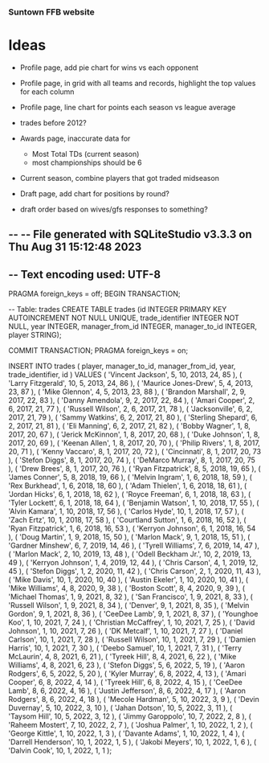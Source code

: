 ### Suntown FFB website


# Ideas

- Profile page, add pie chart for wins vs each opponent
- Profile page, in grid with all teams and records, highlight the top values for each column
- Profile page, line chart for points each season vs league average
- trades before 2012?
- Awards page, inaccurate data for 
    - Most Total TDs (current season)
    - most championships should be 6
- Current season, combine players that got traded midseason
- Draft page, add chart for positions by round?

- draft order based on wives/gfs responses to something?


--
-- File generated with SQLiteStudio v3.3.3 on Thu Aug 31 15:12:48 2023
--
-- Text encoding used: UTF-8
--
PRAGMA foreign_keys = off;
BEGIN TRANSACTION;

-- Table: trades
CREATE TABLE trades (id INTEGER PRIMARY KEY AUTOINCREMENT NOT NULL UNIQUE, trade_identifier INTEGER NOT NULL, year INTEGER, manager_from_id INTEGER, manager_to_id INTEGER, player STRING);

COMMIT TRANSACTION;
PRAGMA foreign_keys = on;


INSERT INTO trades (
                       player,
                       manager_to_id,
                       manager_from_id,
                       year,
                       trade_identifier,
                       id
                   )
                   VALUES (
                       'Vincent Jackson',
                       5,
                       10,
                       2013,
                       24,
                       85
                   ),
                   (
                       'Larry Fitzgerald',
                       10,
                       5,
                       2013,
                       24,
                       86
                   ),
                   (
                       'Maurice Jones-Drew',
                       5,
                       4,
                       2013,
                       23,
                       87
                   ),
                   (
                       'Mike Glennon',
                       4,
                       5,
                       2013,
                       23,
                       88
                   ),
                   (
                       'Brandon Marshall',
                       2,
                       9,
                       2017,
                       22,
                       83
                   ),
                   (
                       'Danny Amendola',
                       9,
                       2,
                       2017,
                       22,
                       84
                   ),
                   (
                       'Amari Cooper',
                       2,
                       6,
                       2017,
                       21,
                       77
                   ),
                   (
                       'Russell Wilson',
                       2,
                       6,
                       2017,
                       21,
                       78
                   ),
                   (
                       'Jacksonville',
                       6,
                       2,
                       2017,
                       21,
                       79
                   ),
                   (
                       'Sammy Watkins',
                       6,
                       2,
                       2017,
                       21,
                       80
                   ),
                   (
                       'Sterling Shepard',
                       6,
                       2,
                       2017,
                       21,
                       81
                   ),
                   (
                       'Eli Manning',
                       6,
                       2,
                       2017,
                       21,
                       82
                   ),
                   (
                       'Bobby Wagner',
                       1,
                       8,
                       2017,
                       20,
                       67
                   ),
                   (
                       'Jerick McKinnon',
                       1,
                       8,
                       2017,
                       20,
                       68
                   ),
                   (
                       'Duke Johnson',
                       1,
                       8,
                       2017,
                       20,
                       69
                   ),
                   (
                       'Keenan Allen',
                       1,
                       8,
                       2017,
                       20,
                       70
                   ),
                   (
                       'Philip Rivers',
                       1,
                       8,
                       2017,
                       20,
                       71
                   ),
                   (
                       'Kenny Vaccaro',
                       8,
                       1,
                       2017,
                       20,
                       72
                   ),
                   (
                       'Cincinnati',
                       8,
                       1,
                       2017,
                       20,
                       73
                   ),
                   (
                       'Stefon Diggs',
                       8,
                       1,
                       2017,
                       20,
                       74
                   ),
                   (
                       'DeMarco Murray',
                       8,
                       1,
                       2017,
                       20,
                       75
                   ),
                   (
                       'Drew Brees',
                       8,
                       1,
                       2017,
                       20,
                       76
                   ),
                   (
                       'Ryan Fitzpatrick',
                       8,
                       5,
                       2018,
                       19,
                       65
                   ),
                   (
                       'James Conner',
                       5,
                       8,
                       2018,
                       19,
                       66
                   ),
                   (
                       'Melvin Ingram',
                       1,
                       6,
                       2018,
                       18,
                       59
                   ),
                   (
                       'Rex Burkhead',
                       1,
                       6,
                       2018,
                       18,
                       60
                   ),
                   (
                       'Adam Thielen',
                       1,
                       6,
                       2018,
                       18,
                       61
                   ),
                   (
                       'Jordan Hicks',
                       6,
                       1,
                       2018,
                       18,
                       62
                   ),
                   (
                       'Royce Freeman',
                       6,
                       1,
                       2018,
                       18,
                       63
                   ),
                   (
                       'Tyler Lockett',
                       6,
                       1,
                       2018,
                       18,
                       64
                   ),
                   (
                       'Benjamin Watson',
                       1,
                       10,
                       2018,
                       17,
                       55
                   ),
                   (
                       'Alvin Kamara',
                       1,
                       10,
                       2018,
                       17,
                       56
                   ),
                   (
                       'Carlos Hyde',
                       10,
                       1,
                       2018,
                       17,
                       57
                   ),
                   (
                       'Zach Ertz',
                       10,
                       1,
                       2018,
                       17,
                       58
                   ),
                   (
                       'Courtland Sutton',
                       1,
                       6,
                       2018,
                       16,
                       52
                   ),
                   (
                       'Ryan Fitzpatrick',
                       1,
                       6,
                       2018,
                       16,
                       53
                   ),
                   (
                       'Kerryon Johnson',
                       6,
                       1,
                       2018,
                       16,
                       54
                   ),
                   (
                       'Doug Martin',
                       1,
                       9,
                       2018,
                       15,
                       50
                   ),
                   (
                       'Marlon Mack',
                       9,
                       1,
                       2018,
                       15,
                       51
                   ),
                   (
                       'Gardner Minshew',
                       6,
                       7,
                       2019,
                       14,
                       46
                   ),
                   (
                       'Tyrell Williams',
                       7,
                       6,
                       2019,
                       14,
                       47
                   ),
                   (
                       'Marlon Mack',
                       2,
                       10,
                       2019,
                       13,
                       48
                   ),
                   (
                       'Odell Beckham Jr.',
                       10,
                       2,
                       2019,
                       13,
                       49
                   ),
                   (
                       'Kerryon Johnson',
                       1,
                       4,
                       2019,
                       12,
                       44
                   ),
                   (
                       'Chris Carson',
                       4,
                       1,
                       2019,
                       12,
                       45
                   ),
                   (
                       'Stefon Diggs',
                       1,
                       2,
                       2020,
                       11,
                       42
                   ),
                   (
                       'Chris Carson',
                       2,
                       1,
                       2020,
                       11,
                       43
                   ),
                   (
                       'Mike Davis',
                       10,
                       1,
                       2020,
                       10,
                       40
                   ),
                   (
                       'Austin Ekeler',
                       1,
                       10,
                       2020,
                       10,
                       41
                   ),
                   (
                       'Mike Williams',
                       4,
                       8,
                       2020,
                       9,
                       38
                   ),
                   (
                       'Boston Scott',
                       8,
                       4,
                       2020,
                       9,
                       39
                   ),
                   (
                       'Michael Thomas',
                       1,
                       9,
                       2021,
                       8,
                       32
                   ),
                   (
                       'San Francisco',
                       1,
                       9,
                       2021,
                       8,
                       33
                   ),
                   (
                       'Russell Wilson',
                       1,
                       9,
                       2021,
                       8,
                       34
                   ),
                   (
                       'Denver',
                       9,
                       1,
                       2021,
                       8,
                       35
                   ),
                   (
                       'Melvin Gordon',
                       9,
                       1,
                       2021,
                       8,
                       36
                   ),
                   (
                       'CeeDee Lamb',
                       9,
                       1,
                       2021,
                       8,
                       37
                   ),
                   (
                       'Younghoe Koo',
                       1,
                       10,
                       2021,
                       7,
                       24
                   ),
                   (
                       'Christian McCaffrey',
                       1,
                       10,
                       2021,
                       7,
                       25
                   ),
                   (
                       'David Johnson',
                       1,
                       10,
                       2021,
                       7,
                       26
                   ),
                   (
                       'DK Metcalf',
                       1,
                       10,
                       2021,
                       7,
                       27
                   ),
                   (
                       'Daniel Carlson',
                       10,
                       1,
                       2021,
                       7,
                       28
                   ),
                   (
                       'Russell Wilson',
                       10,
                       1,
                       2021,
                       7,
                       29
                   ),
                   (
                       'Damien Harris',
                       10,
                       1,
                       2021,
                       7,
                       30
                   ),
                   (
                       'Deebo Samuel',
                       10,
                       1,
                       2021,
                       7,
                       31
                   ),
                   (
                       'Terry McLaurin',
                       4,
                       8,
                       2021,
                       6,
                       21
                   ),
                   (
                       'Tyreek Hill',
                       8,
                       4,
                       2021,
                       6,
                       22
                   ),
                   (
                       'Mike Williams',
                       4,
                       8,
                       2021,
                       6,
                       23
                   ),
                   (
                       'Stefon Diggs',
                       5,
                       6,
                       2022,
                       5,
                       19
                   ),
                   (
                       'Aaron Rodgers',
                       6,
                       5,
                       2022,
                       5,
                       20
                   ),
                   (
                       'Kyler Murray',
                       6,
                       8,
                       2022,
                       4,
                       13
                   ),
                   (
                       'Amari Cooper',
                       6,
                       8,
                       2022,
                       4,
                       14
                   ),
                   (
                       'Tyreek Hill',
                       6,
                       8,
                       2022,
                       4,
                       15
                   ),
                   (
                       'CeeDee Lamb',
                       8,
                       6,
                       2022,
                       4,
                       16
                   ),
                   (
                       'Justin Jefferson',
                       8,
                       6,
                       2022,
                       4,
                       17
                   ),
                   (
                       'Aaron Rodgers',
                       8,
                       6,
                       2022,
                       4,
                       18
                   ),
                   (
                       'Mecole Hardman',
                       5,
                       10,
                       2022,
                       3,
                       9
                   ),
                   (
                       'Devin Duvernay',
                       5,
                       10,
                       2022,
                       3,
                       10
                   ),
                   (
                       'Jahan Dotson',
                       10,
                       5,
                       2022,
                       3,
                       11
                   ),
                   (
                       'Taysom Hill',
                       10,
                       5,
                       2022,
                       3,
                       12
                   ),
                   (
                       'Jimmy Garoppolo',
                       10,
                       7,
                       2022,
                       2,
                       8
                   ),
                   (
                       'Raheem Mostert',
                       7,
                       10,
                       2022,
                       2,
                       7
                   ),
                   (
                       'Joshua Palmer',
                       1,
                       10,
                       2022,
                       1,
                       2
                   ),
                   (
                       'George Kittle',
                       1,
                       10,
                       2022,
                       1,
                       3
                   ),
                   (
                       'Davante Adams',
                       1,
                       10,
                       2022,
                       1,
                       4
                   ),
                   (
                       'Darrell Henderson',
                       10,
                       1,
                       2022,
                       1,
                       5
                   ),
                   (
                       'Jakobi Meyers',
                       10,
                       1,
                       2022,
                       1,
                       6
                   ),
                   (
                       'Dalvin Cook',
                       10,
                       1,
                       2022,
                       1,
                       1
                   );

